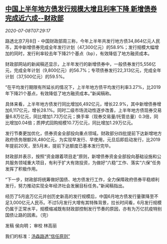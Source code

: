 <!--1594194798000-->
[中国上半年地方债发行规模大增且利率下降 新增债券完成近六成--财政部](https://cn.reuters.com/article/china-local-bonds-issuance-0708-wedn-idCNKBS2490UH)
------

<div><i>2020-07-08T07:29:17</i></div><div class="StandardArticleBody_body"><p>路透北京7月8日 - 中国财政部周三称，今年上半年共发行地方债34,864亿元人民币，其中新增债券完成全年发行计划（47,300亿元）的58.9%；发行规模大幅增加的同时，发行利率较去年下降21个基点（bp），有效降低了地方融资成本。 </p><p>财政部网站的新闻稿还显示，上半年发行的新增债券中，一般债券发行5,556亿元，完成全年计划（9,800亿元）的56.7%；专项债券发行22,313亿元，完成全年计划（37,500亿元）的59.5%。 </p><p>“在平均发行期限有所延长的情况下，上半年地方债平均发行利率3.27%，比2019年下降21个基点，有效降低了地方融资成本。”新闻稿称。 </p><p>具体来看，上半年地方债发行同比增加6,492亿元，增长22.9%，其中新增债券增加6,117亿元，增长28.1%。同时二级市场流动性逐步改善，上半年地方债现券交易量6.8万亿元，同比增加1.73万亿元；换手率（现券交易量/托管总量）0.3倍，同比增加0.04倍；质押式回购规模10.7万亿元，同比增加1.29万亿元。 </p><p>发行节奏更加优化，债券资金全部投向重点领域。财政部分四批提前下达新增地方政府债务限额28,480亿元，为实现早发行、早使用，元旦后即启动发行，比2019年提前20天，至5月末，提前下达额度已基本发行完毕。 </p><p>财政部并表示，按照“资金跟着项目走”原则，新增债券资金全部投向基础设施和公共服务领域重大项目，有利于扩大有效投资，为做好“六稳”工作、落实“六保”任务发挥了积极作用。 </p><p>“下一步，财政部将统筹做好国债、地方债发行工作，全力保障政府债券平稳顺利发行，努力推动实现全年经济社会发展目标任务。”新闻稿指出。 </p><p>经历了5月逾万亿元并创历史新高的发行规模后，中国6月地方债发行量骤降至不足3,000亿元人民币。不过5月发行大增有其特殊背景，拉长时间看，6月发行规模仍属于正常水平，规模缩减既有财政部控制发行节奏的原因，亦有为万亿抗疫特别国债让路的因素。（完）  </p><div class="Attribution_container"><div class="Attribution_attribution"><p class="Attribution_content">发稿 侯向明； 审校 林高丽 </p></div></div><div class="StandardArticleBody_trustBadgeContainer"><span class="StandardArticleBody_trustBadgeTitle">我们的标准：</span><span class="trustBadgeUrl"><a href="https://www.thomsonreuters.cn/content/dam/openweb/documents/pdf/china/brochures/about-us-1.pdf">汤森路透“信任原则”</a></span></div></div>
